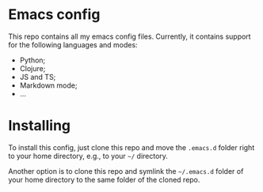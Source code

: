 # Emacs config

This repo contains all my emacs config files. Currently, it contains
support for the following languages and modes:

* Python;
* Clojure;
* JS and TS;
* Markdown mode;
* ...

# Installing

To install this config, just clone this repo and move the ```.emacs.d``` folder right to your home directory, e.g., to your ```~/``` directory.

Another option is to clone this repo and symlink the ```~/.emacs.d``` folder
of your home directory to the same folder of the cloned repo.
